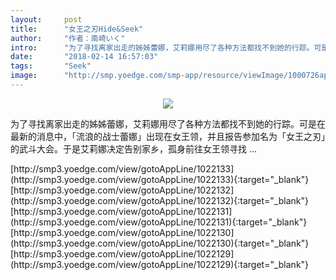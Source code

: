 ```yaml
---
layout:     post
title:      "女王之刃Hide&Seek"
author:     "作者：南崎いく"
intro:      "为了寻找离家出走的姊姊蕾娜，艾莉娜用尽了各种方法都找不到她的行踪。可是在最新的消息中，「流浪的战士蕾娜」出现在女王领，并且报告参加名为「女王之刃」的武斗大会。于是艾莉娜决定告别家乡，孤身前往女王领寻找 ..."
date:       "2018-02-14 16:57:03"
tags:       "Seek"
image:      "http://smp.yoedge.com/smp-app/resource/viewImage/1000726appline.png"
---
```

<div style="text-align: center">
<p><img src="http://smp.yoedge.com/smp-app/resource/viewImage/1000726appline.png"/></p>
</div>
<p class="post-meta">
<span>为了寻找离家出走的姊姊蕾娜，艾莉娜用尽了各种方法都找不到她的行踪。可是在最新的消息中，「流浪的战士蕾娜」出现在女王领，并且报告参加名为「女王之刃」的武斗大会。于是艾莉娜决定告别家乡，孤身前往女王领寻找 ...</span>
</p>
[http://smp3.yoedge.com/view/gotoAppLine/1022133](http://smp3.yoedge.com/view/gotoAppLine/1022133){:target="_blank"}
[http://smp3.yoedge.com/view/gotoAppLine/1022132](http://smp3.yoedge.com/view/gotoAppLine/1022132){:target="_blank"}
[http://smp3.yoedge.com/view/gotoAppLine/1022131](http://smp3.yoedge.com/view/gotoAppLine/1022131){:target="_blank"}
[http://smp3.yoedge.com/view/gotoAppLine/1022130](http://smp3.yoedge.com/view/gotoAppLine/1022130){:target="_blank"}
[http://smp3.yoedge.com/view/gotoAppLine/1022129](http://smp3.yoedge.com/view/gotoAppLine/1022129){:target="_blank"}


